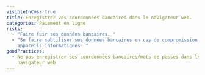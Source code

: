 ```yaml
---
visibleInCms: true
title: Enregistrer vos coordonnées bancaires dans le navigateur web.
categories: Paiement en ligne
risks:
  - "Faire fuir ses données bancaires. "
  - "Se faire subtiliser ses données bancaires en cas de compromission de ses
    appareils informatiques. "
goodPractices:
  - Ne pas enregistrer ses coordonnées bancaires/mots de passes dans le
    navigateur web
---
```


